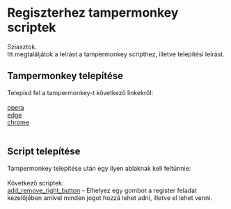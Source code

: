 # Regiszterhez tampermonkey scriptek

Sziasztok. <br />
Itt megtaláljátok a leírást a tampermonkey scripthez, illetve telepítési leírást.

## Tampermonkey telepítése

Telepísd fel a tampermonkey-t következő linkekről:<br /><br />
 [opera](/https://addons.opera.com/en/extensions/details/tampermonkey-beta/) <br />
 [edge](/https://microsoftedge.microsoft.com/addons/detail/tampermonkey/iikmkjmpaadaobahmlepeloendndfphd) <br />
 [chrome](https://chrome.google.com/webstore/detail/tampermonkey/dhdgffkkebhmkfjojejmpbldmpobfkfo) <br />
 <br />

## Script telepítése
Tampermonkey telepítése után egy ilyen ablaknak kell feltünnie:<br /><br />
Következő scriptek: <br />
[add_remove_right_button](https://www.github.com/Mlaszlo95/register_add_all/raw/main/all_scripts/reset_add_right_button.js) - Elhelyez egy gombot a register feladat kezelőjében amivel minden jogot hozzá lehet adni, illetve el lehet venni.<br />
